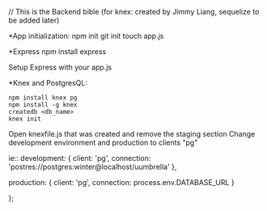 // This is the Backend bible (for knex: created by Jimmy Liang, sequelize to be added later) 

*App initialization:
npm init
git init
touch app.js

*Express
    npm install express

Setup Express with your app.js

*Knex and PostgresQL:

    npm install knex pg
    npm install -g knex
    createdb <db_name>
    knex init

Open knexfile.js that was created and remove the staging section
Change development environment and production to clients "pg"

ie:: 
  development: {
    client: 'pg',
    connection: 'postres://postgres:winter@localhost/uumbrella'
  },

  production: {
    client: 'pg',
    connection: process.env.DATABASE_URL
  }

};

